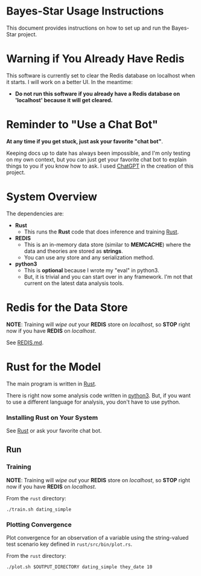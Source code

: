 # Bayes-Star Usage Instructions

This document provides instructions on how to set up and run the Bayes-Star project.

# Warning if You Already Have Redis
This software is currently set to clear the Redis database on localhost when it starts.
I will work on a better UI.
In the meantime:
* **Do not run this software if you already have a Redis database on 'localhost' because it will get cleared.**


# Reminder to "Use a Chat Bot"
**At any time if you get stuck, just ask your favorite "chat bot"**. 

Keeping docs up to date has always been impossible, and I'm only testing on my own context, but you can just get your favorite chat bot to explain things to you if you know how to ask. I used [ChatGPT](https://chat.openai.com/) in the creation of this project.

# System Overview
The dependencies are:
* **Rust**
    * This runs the **Rust** code that does inference and training [Rust](https://www.rust-lang.org/).
* **REDIS**
    * This is an in-memory data store (similar to **MEMCACHE**) where the data and theories are stored as **strings**. 
    * You can use any store and any serialization method.
* **python3**
    * This is **optional** because I wrote my "eval" in python3.
    * But, it is trivial and you can start over in any framework. I'm not that current on the latest data analysis tools.

# Redis for the Data Store
**NOTE**: Training will *wipe out* your **REDIS** store on *localhost*, so **STOP** right now if you have **REDIS** on *localhost*.

See [REDIS.md](REDIS.md).

# Rust for the Model

The main program is written in [Rust](https://www.rust-lang.org/).

There is right now some analysis code written in [python3](https://www.python.org/). But, if you want to use a different language for analysis, you don't have to use python.

### Installing Rust on Your System

See [Rust](https://www.rust-lang.org/) or ask your favorite chat bot.

## Run
### Training

**NOTE**: Training will *wipe out* your **REDIS** store on *localhost*, so **STOP** right now if you have **REDIS** on *localhost*.

From the `rust` directory:

```
./train.sh dating_simple
```

### Plotting Convergence
Plot convergence for an observation of a variable using the string-valued test scenario key defined in `rust/src/bin/plot.rs`.

From the `rust` directory:

```
./plot.sh $OUTPUT_DIRECTORY dating_simple they_date 10
```